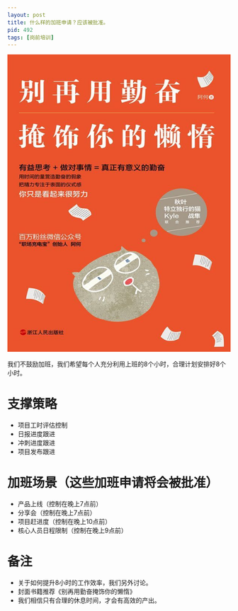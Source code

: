 ```yaml
---
layout: post
title: 什么样的加班申请？应该被批准。
pid: 492
tags: [岗前培训]
---
```


![](/uploads/2020/04/02-01.jpg)

我们不鼓励加班，我们希望每个人充分利用上班的8个小时，合理计划安排好8个小时。

# 支撑策略

+ 项目工时评估控制
+ 日报进度跟进
+ 冲刺进度跟进
+ 项目发布跟进

# 加班场景（这些加班申请将会被批准）

+ 产品上线（控制在晚上7点前）
+ 分享会（控制在晚上7点前）
+ 项目赶进度（控制在晚上10点前） 
+ 核心人员日程限制（控制在晚上9点前）

# 备注

+ 关于如何提升8小时的工作效率，我们另外讨论。
+ 封面书籍推荐《别再用勤奋掩饰你的懒惰》
+ 我们相信只有合理的休息时间，才会有高效的产出。